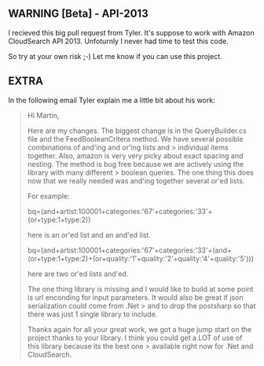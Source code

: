 WARNING [Beta] - API-2013
---------

I recieved this big pull request from Tyler. It's suppose to work with Amazon CloudSearch API 2013.
Unfoturnly I never had time to test this code.

So try at your own risk ;-)
Let me know if you can use this project.





EXTRA
-------

In the following email Tyler explain me a little bit about his work:


> 	Hi Martin,
> 
> 	Here are my changes.  The biggest change is in the QueryBuilder.cs file and the FeedBooleanCritera method.  We have several possible combinations of and'ing and or'ing lists and > individual items together.  Also, amazon is very very picky about exact spacing and nesting.  The method is bug free because we are actively using the library with many different > boolean queries.  The one thing this does now that we really needed was and'ing together several or'ed lists.
> 
> 	For example:
> 
> 	bq=(and+artist:100001+categories:'67'+categories:'33'+(or+type:1+type:2))
> 
> 	here is an or'ed list and an and'ed list.
> 
> 	bq=(and+artist:100001+categories:'67'+categories:'33'+(and+(or+type:1+type:2)+(or+quality:'1'+quality:'2'+quality:'4'+quality:'5')))
> 
> 	here are two or'ed lists and'ed.
> 
> 	The one thing library is missing and I would like to build at some point is url enconding for input parameters.  It would also be great if json serialization could come from .Net > and to drop the postsharp so that there was just 1 single library to include.
> 
> 	Thanks again for all your great work, we got a huge jump start on the project thanks to your library.  I think you could get a LOT of use of this library because its the best one > available right now for .Net and CloudSearch.